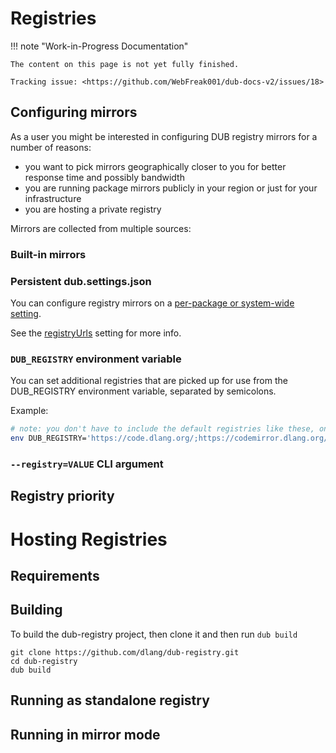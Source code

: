 # Registries

!!! note "Work-in-Progress Documentation"

    The content on this page is not yet fully finished.

    Tracking issue: <https://github.com/WebFreak001/dub-docs-v2/issues/18>

## Configuring mirrors

As a user you might be interested in configuring DUB registry mirrors for a number of reasons:

- you want to pick mirrors geographically closer to you for better response time and possibly bandwidth
- you are running package mirrors publicly in your region or just for your infrastructure
- you are hosting a private registry

Mirrors are collected from multiple sources:

### Built-in mirrors



### Persistent dub.settings.json

You can configure registry mirrors on a [per-package or system-wide setting](./settings.md).

See the [registryUrls](./settings.md#registryurls) setting for more info.

### `DUB_REGISTRY` environment variable

You can set additional registries that are picked up for use from the DUB_REGISTRY environment variable, separated by semicolons.

Example:

```sh
# note: you don't have to include the default registries like these, only include your own registries.
env DUB_REGISTRY='https://code.dlang.org/;https://codemirror.dlang.org/' dub build
```

### `--registry=VALUE` CLI argument

## Registry priority

# Hosting Registries

## Requirements

## Building

To build the dub-registry project, then clone it and then run `dub build`

```
git clone https://github.com/dlang/dub-registry.git
cd dub-registry
dub build
```

## Running as standalone registry



## Running in mirror mode
